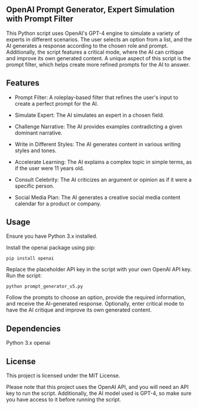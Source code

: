 ## OpenAI Prompt Generator, Expert Simulation with Prompt Filter
This Python script uses OpenAI's GPT-4 engine to simulate a variety of experts in different scenarios. The user selects an option from a list, and the AI generates a response according to the chosen role and prompt. Additionally, the script features a critical mode, where the AI can critique and improve its own generated content. A unique aspect of this script is the prompt filter, which helps create more refined prompts for the AI to answer.

## Features
* Prompt Filter: A roleplay-based filter that refines the user's input to create a perfect prompt for the AI.

* Simulate Expert: The AI simulates an expert in a chosen field.

* Challenge Narrative: The AI provides examples contradicting a given dominant narrative.

* Write in Different Styles: The AI generates content in various writing styles and tones.

* Accelerate Learning: The AI explains a complex topic in simple terms, as if the user were 11 years old.

* Consult Celebrity: The AI criticizes an argument or opinion as if it were a specific person.

* Social Media Plan: The AI generates a creative social media content calendar for a product or company.

## Usage
Ensure you have Python 3.x installed.

Install the openai package using pip: 

``
pip install openai
``

Replace the placeholder API key in the script with your own OpenAI API key.
Run the script: 

``
python prompt_generator_v5.py
``

Follow the prompts to choose an option, provide the required information, and receive the AI-generated response.
Optionally, enter critical mode to have the AI critique and improve its own generated content.

## Dependencies
Python 3.x
openai
## License
This project is licensed under the MIT License.

Please note that this project uses the OpenAI API, and you will need an API key to run the script. Additionally, the AI model used is GPT-4, so make sure you have access to it before running the script.